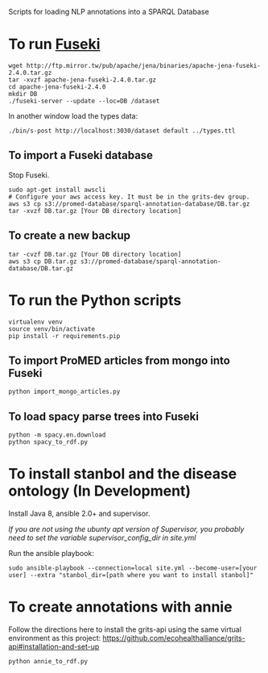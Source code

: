 Scripts for loading NLP annotations into a SPARQL Database

# To run [Fuseki](https://jena.apache.org/documentation/fuseki2/index.html)

```
wget http://ftp.mirror.tw/pub/apache/jena/binaries/apache-jena-fuseki-2.4.0.tar.gz
tar -xvzf apache-jena-fuseki-2.4.0.tar.gz
cd apache-jena-fuseki-2.4.0
mkdir DB
./fuseki-server --update --loc=DB /dataset
```
In another window load the types data:
```
./bin/s-post http://localhost:3030/dataset default ../types.ttl
```

## To import a Fuseki database

Stop Fuseki.

```
sudo apt-get install awscli
# Configure your aws access key. It must be in the grits-dev group.
aws s3 cp s3://promed-database/sparql-annotation-database/DB.tar.gz
tar -xvzf DB.tar.gz [Your DB directory location]
```

## To create a new backup

```
tar -cvzf DB.tar.gz [Your DB directory location]
aws s3 cp DB.tar.gz s3://promed-database/sparql-annotation-database/DB.tar.gz
```

# To run the Python scripts

```
virtualenv venv
source venv/bin/activate
pip install -r requirements.pip
```

## To import ProMED articles from mongo into Fuseki

```
python import_mongo_articles.py
```

## To load spacy parse trees into Fuseki

```
python -m spacy.en.download
python spacy_to_rdf.py
```

# To install stanbol and the disease ontology (In Development)

Install Java 8, ansible 2.0+ and supervisor.

*If you are not using the ubunty apt version of Supervisor, you probably need
to set the variable supervisor_config_dir in site.yml*

Run the ansible playbook:

```
sudo ansible-playbook --connection=local site.yml --become-user=[your user] --extra "stanbol_dir=[path where you want to install stanbol]"
```

# To create annotations with annie

Follow the directions here to install the grits-api using the same virtual environment as this project:
https://github.com/ecohealthalliance/grits-api#installation-and-set-up

```
python annie_to_rdf.py
```

